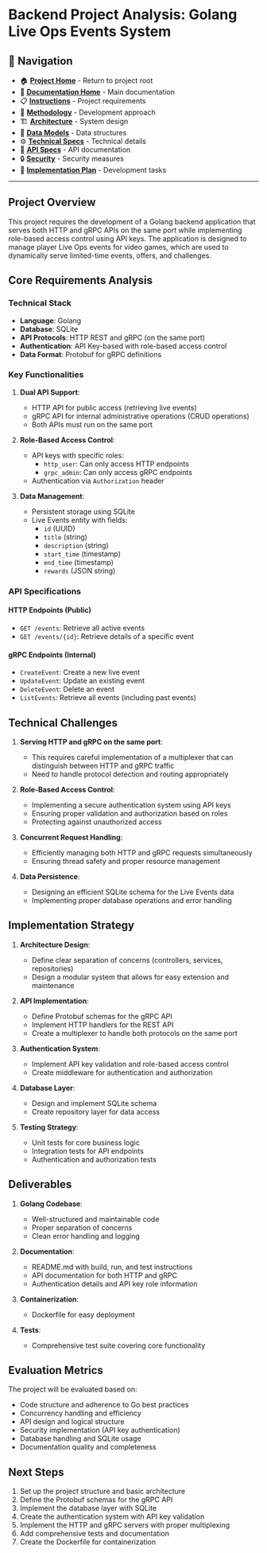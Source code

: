 # Backend Project Analysis: Golang Live Ops Events System

## 📑 Navigation

- 🏠 **[Project Home](../../README.md)** - Return to project root
- 📘 **[Documentation Home](../README.md)** - Main documentation
- 📋 **[Instructions](../0-Instructions/INSTRUCTIONS_Backend.md)** - Project requirements
- 🔄 **[Methodology](../1-Methodology/README.md)** - Development approach
- 🏗️ **[Architecture](../1-Design/Architecture.md)** - System design
- 💾 **[Data Models](../1-Design/DataModels.md)** - Data structures
- ⚙️ **[Technical Specs](../3-Specifications/TechnicalSpecifications.md)** - Technical details
- 🔌 **[API Specs](../3-Specifications/APISpecifications.md)** - API documentation
- 🔒 **[Security](../3-Specifications/SecuritySpecifications.md)** - Security measures
- 📝 **[Implementation Plan](../4-Todo/README.md)** - Development tasks

---

## Project Overview

This project requires the development of a Golang backend application that serves both HTTP and gRPC APIs on the same port while implementing role-based access control using API keys. The application is designed to manage player Live Ops events for video games, which are used to dynamically serve limited-time events, offers, and challenges.

## Core Requirements Analysis

### Technical Stack
- **Language**: Golang
- **Database**: SQLite
- **API Protocols**: HTTP REST and gRPC (on the same port)
- **Authentication**: API Key-based with role-based access control
- **Data Format**: Protobuf for gRPC definitions

### Key Functionalities

1. **Dual API Support**:
   - HTTP API for public access (retrieving live events)
   - gRPC API for internal administrative operations (CRUD operations)
   - Both APIs must run on the same port

2. **Role-Based Access Control**:
   - API keys with specific roles:
     - `http_user`: Can only access HTTP endpoints
     - `grpc_admin`: Can only access gRPC endpoints
   - Authentication via `Authorization` header

3. **Data Management**:
   - Persistent storage using SQLite
   - Live Events entity with fields:
     - `id` (UUID)
     - `title` (string)
     - `description` (string)
     - `start_time` (timestamp)
     - `end_time` (timestamp)
     - `rewards` (JSON string)

### API Specifications

#### HTTP Endpoints (Public)
- `GET /events`: Retrieve all active events
- `GET /events/{id}`: Retrieve details of a specific event

#### gRPC Endpoints (Internal)
- `CreateEvent`: Create a new live event
- `UpdateEvent`: Update an existing event
- `DeleteEvent`: Delete an event
- `ListEvents`: Retrieve all events (including past events)

## Technical Challenges

1. **Serving HTTP and gRPC on the same port**:
   - This requires careful implementation of a multiplexer that can distinguish between HTTP and gRPC traffic
   - Need to handle protocol detection and routing appropriately

2. **Role-Based Access Control**:
   - Implementing a secure authentication system using API keys
   - Ensuring proper validation and authorization based on roles
   - Protecting against unauthorized access

3. **Concurrent Request Handling**:
   - Efficiently managing both HTTP and gRPC requests simultaneously
   - Ensuring thread safety and proper resource management

4. **Data Persistence**:
   - Designing an efficient SQLite schema for the Live Events data
   - Implementing proper database operations and error handling

## Implementation Strategy

1. **Architecture Design**:
   - Define clear separation of concerns (controllers, services, repositories)
   - Design a modular system that allows for easy extension and maintenance

2. **API Implementation**:
   - Define Protobuf schemas for the gRPC API
   - Implement HTTP handlers for the REST API
   - Create a multiplexer to handle both protocols on the same port

3. **Authentication System**:
   - Implement API key validation and role-based access control
   - Create middleware for authentication and authorization

4. **Database Layer**:
   - Design and implement SQLite schema
   - Create repository layer for data access

5. **Testing Strategy**:
   - Unit tests for core business logic
   - Integration tests for API endpoints
   - Authentication and authorization tests

## Deliverables

1. **Golang Codebase**:
   - Well-structured and maintainable code
   - Proper separation of concerns
   - Clean error handling and logging

2. **Documentation**:
   - README.md with build, run, and test instructions
   - API documentation for both HTTP and gRPC
   - Authentication details and API key role information

3. **Containerization**:
   - Dockerfile for easy deployment

4. **Tests**:
   - Comprehensive test suite covering core functionality

## Evaluation Metrics

The project will be evaluated based on:
- Code structure and adherence to Go best practices
- Concurrency handling and efficiency
- API design and logical structure
- Security implementation (API key authentication)
- Database handling and SQLite usage
- Documentation quality and completeness

## Next Steps

1. Set up the project structure and basic architecture
2. Define the Protobuf schemas for the gRPC API
3. Implement the database layer with SQLite
4. Create the authentication system with API key validation
5. Implement the HTTP and gRPC servers with proper multiplexing
6. Add comprehensive tests and documentation
7. Create the Dockerfile for containerization 